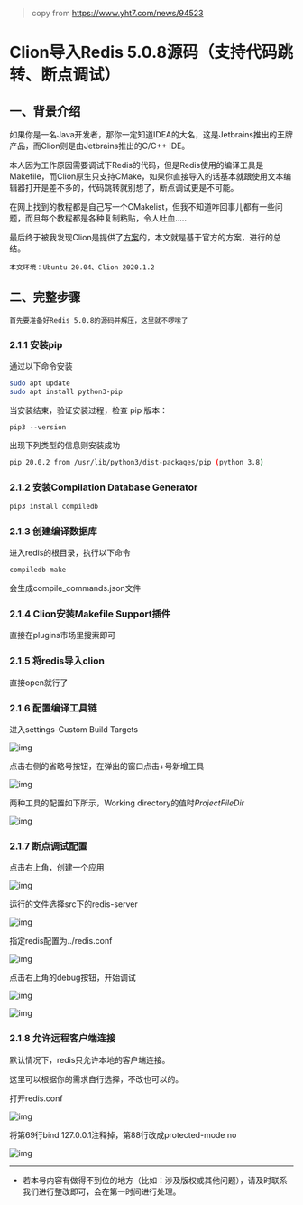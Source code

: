 > copy  from  https://www.yht7.com/news/94523



# Clion导入Redis 5.0.8源码（支持代码跳转、断点调试）

## 一、背景介绍

如果你是一名Java开发者，那你一定知道IDEA的大名，这是Jetbrains推出的王牌产品，而Clion则是由Jetbrains推出的C/C++ IDE。

本人因为工作原因需要调试下Redis的代码，但是Redis使用的编译工具是Makefile，而Clion原生只支持CMake，如果你直接导入的话基本就跟使用文本编辑器打开是差不多的，代码跳转就别想了，断点调试更是不可能。

在网上找到的教程都是自己写一个CMakelist，但我不知道咋回事儿都有一些问题，而且每个教程都是各种复制粘贴，令人吐血.....

最后终于被我发现Clion是提供了[方案](https://www.jetbrains.com/help/clion/managing-makefile-projects.html)的，本文就是基于官方的方案，进行的总结。

```
本文环境：Ubuntu 20.04、Clion 2020.1.2
```

## 二、完整步骤

```
首先要准备好Redis 5.0.8的源码并解压，这里就不啰嗦了
```

### 2.1.1 安装pip

通过以下命令安装

```bash
sudo apt update
sudo apt install python3-pip
```

当安装结束，验证安装过程，检查 pip 版本：

```text
pip3 --version
```

出现下列类型的信息则安装成功

```bash
pip 20.0.2 from /usr/lib/python3/dist-packages/pip (python 3.8)
```

### 2.1.2 安装Compilation Database Generator

```bash
pip3 install compiledb
```

### 2.1.3 创建编译数据库

进入redis的根目录，执行以下命令

```bash
compiledb make
```

会生成compile_commands.json文件

### 2.1.4 Clion安装Makefile Support插件

直接在plugins市场里搜索即可

### 2.1.5 将redis导入clion

直接open就行了

### 2.1.6 配置编译工具链

进入settings-Custom Build Targets

![img](images/up-186d4a1ef9aa1f4f7538fce7488b2b9818a.png)

点击右侧的省略号按钮，在弹出的窗口点击+号新增工具

![img](images/up-0c45febc5efb7f15f7a7b7c563692b30405.png)

两种工具的配置如下所示，Working directory的值时$ProjectFileDir$

![img](images/up-2cfc02992ef01bbbfac78cc75b98753b992.png)

### 2.1.7 断点调试配置

点击右上角，创建一个应用

![img](images/up-7a257bcb50c7c16f59b9cfa6a2db1510368.png)

运行的文件选择src下的redis-server

![img](images/up-4cb3c57ac4b9908c2e77d2b695dc6283176.png)

指定redis配置为../redis.conf

![img](images/up-f40b6814d04da9366ade047472937831335.png)

点击右上角的debug按钮，开始调试

![img](images/up-d0dc374f45c9a01f489314e0de34b97fc4d.png)

![img](images/up-60042d83e5b371ec10aec6ad701459c1b26.png)

### 2.1.8 允许远程客户端连接

默认情况下，redis只允许本地的客户端连接。

这里可以根据你的需求自行选择，不改也可以的。

打开redis.conf

![img](images/up-a1d42b7be6d9a2e927fd737dea5d05f5304.png)

将第69行bind 127.0.0.1注释掉，第88行改成protected-mode no

![img](images/up-bd98e96046a7fc1d591dc9cabfbb1a48a6c.png)

------

- 若本号内容有做得不到位的地方（比如：涉及版权或其他问题），请及时联系我们进行整改即可，会在第一时间进行处理。
